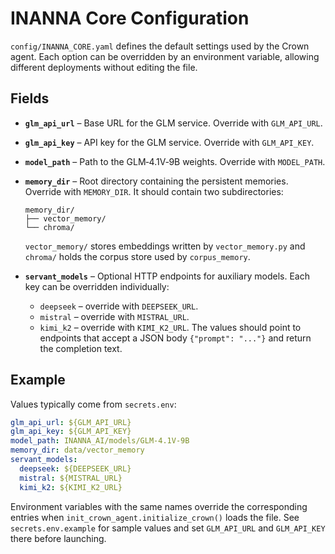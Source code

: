 # INANNA Core Configuration

`config/INANNA_CORE.yaml` defines the default settings used by the Crown agent. Each option can be overridden by an environment variable, allowing different deployments without editing the file.

## Fields

- **`glm_api_url`** – Base URL for the GLM service. Override with `GLM_API_URL`.
- **`glm_api_key`** – API key for the GLM service. Override with `GLM_API_KEY`.
- **`model_path`** – Path to the GLM‑4.1V‑9B weights. Override with `MODEL_PATH`.
- **`memory_dir`** – Root directory containing the persistent memories. Override with `MEMORY_DIR`.
  It should contain two subdirectories:
  
  ```
  memory_dir/
  ├── vector_memory/
  └── chroma/
  ```
  `vector_memory/` stores embeddings written by `vector_memory.py` and
  `chroma/` holds the corpus store used by `corpus_memory`.
- **`servant_models`** – Optional HTTP endpoints for auxiliary models.
  Each key can be overridden individually:
  - `deepseek` – override with `DEEPSEEK_URL`.
  - `mistral` – override with `MISTRAL_URL`.
  - `kimi_k2` – override with `KIMI_K2_URL`.
  The values should point to endpoints that accept a JSON body `{"prompt": "..."}`
  and return the completion text.

## Example

Values typically come from `secrets.env`:

```yaml
glm_api_url: ${GLM_API_URL}
glm_api_key: ${GLM_API_KEY}
model_path: INANNA_AI/models/GLM-4.1V-9B
memory_dir: data/vector_memory
servant_models:
  deepseek: ${DEEPSEEK_URL}
  mistral: ${MISTRAL_URL}
  kimi_k2: ${KIMI_K2_URL}
```

Environment variables with the same names override the
corresponding entries when `init_crown_agent.initialize_crown()` loads the file.
See `secrets.env.example` for sample values and set `GLM_API_URL` and
`GLM_API_KEY` there before launching.
